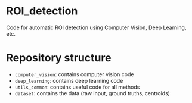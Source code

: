 # ROI_detection
Code for automatic ROI detection using Computer Vision, Deep Learning, etc.

# Repository structure
  * `computer_vision`: contains computer vision code
  * `deep_learning`: contains deep learning code
  * `utils_common`: contains useful code for all methods
  * `dataset`: contains the data (raw input, ground truths, centroids)
